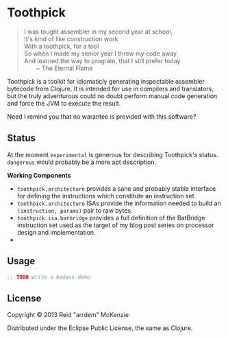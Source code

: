 # Toothpick

> I was tought assembler in my second year at school,<br>
> It's kind of like construction work<br>
> With a toothpick, for a tool<br>
> So when I made my senior year I threw my code away<br>
> And learned the way to program, that I still prefer today<br>
> &nbsp;&nbsp;&nbsp;&nbsp;&nbsp;&nbsp; ~ The Eternal Flame

Toothpick is a toolkit for idiomaticly generating inspectable assembler bytecode
from Clojure. It is intended for use in compilers and translators, but the truly
adventurous could no doubt perform manual code generation and force the JVM to
execute the result.

Need I remind you that no warantee is provided with this software?


## Status

At the moment `experimental` is generous for describing Toothpick's
status. `dangerous` would probably be a more apt description.

**Working Components**

 - `toothpick.architecture` provides a sane and probably stable
   interface for defining the instructions which constitute an
   instruction set.
 - `toothpick.architecture` ISAs provide the information needed to
   build an `(instruction, params)` pair to raw bytes.
 - `toothpick.isa.batbridge` provides a full definition of the
   BatBridge instruction set used as the target of my blog post series
   on processor design and implementation.
 - 
## Usage

```Clojure
;; TODO write a badass demo
```

## License

Copyright © 2013 Reid "arrdem" McKenzie

Distributed under the Eclipse Public License, the same as Clojure.
